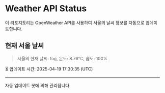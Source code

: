 
# Weather API Status

이 리포지토리는 OpenWeather API를 사용하여 서울의 날씨 정보를 자동으로 업데이트합니다.

## 현재 서울 날씨
> 서울의 현재 날씨: fog, 온도: 8.76°C, 습도: 100%

⏳ 업데이트 시간: 2025-04-19 17:30:35 (UTC)

---
자동 업데이트 봇에 의해 관리됩니다.
